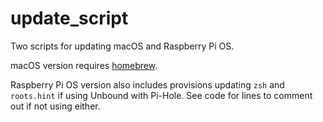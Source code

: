 # update_script

Two scripts for updating macOS and Raspberry Pi OS.

macOS version requires [homebrew](https://brew.sh/).

Raspberry Pi OS version also includes provisions updating `zsh` and `roots.hint` if using Unbound with Pi-Hole. See code for lines to comment out if not using either.